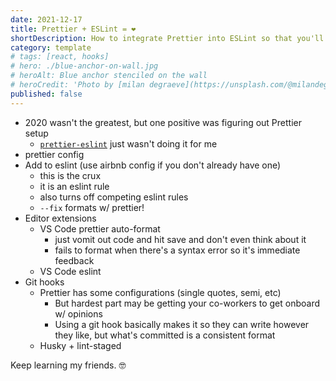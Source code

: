 ```yaml
---
date: 2021-12-17
title: Prettier + ESLint = ❤️
shortDescription: How to integrate Prettier into ESLint so that you'll never have to think of code formatting again!
category: template
# tags: [react, hooks]
# hero: ./blue-anchor-on-wall.jpg
# heroAlt: Blue anchor stenciled on the wall
# heroCredit: 'Photo by [milan degraeve](https://unsplash.com/@milandegraeve)'
published: false
---
```


- 2020 wasn't the greatest, but one positive was figuring out Prettier setup
  - [`prettier-eslint`](https://github.com/prettier/prettier-eslint) just wasn't doing it for me
- prettier config
- Add to eslint (use airbnb config if you don't already have one)
  - this is the crux
  - it is an eslint rule
  - also turns off competing eslint rules
  - `--fix` formats w/ prettier!
- Editor extensions
  - VS Code prettier auto-format
    - just vomit out code and hit save and don't even think about it
    - fails to format when there's a syntax error so it's immediate feedback
  - VS Code eslint
- Git hooks
  - Prettier has some configurations (single quotes, semi, etc)
    - But hardest part may be getting your co-workers to get onboard w/ opinions
    - Using a git hook basically makes it so they can write however they like, but what's committed is a consistent format
  - Husky + lint-staged

Keep learning my friends. 🤓
